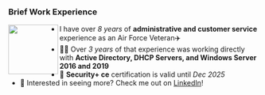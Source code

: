 ### Brief Work Experience

<img src="https://user-images.githubusercontent.com/105303924/168323328-24d832a1-5baf-455a-bd2d-b827fb36dc09.JPG" width="100" align="left">

  - I have over _8 years_ of **administrative and customer service** experience as an Air Force Veteran✈️
- 👩‍💻 Over _3 years_ of that experience was working directly with **Active Directory, DHCP Servers, and Windows Server 2016 and 2019**
- 🔐 **Security+ ce** certification is valid until _Dec 2025_
- 🔗 Interested in seeing more? Check me out on [LinkedIn](http://www.linkedin.com/in/kennedy-geedey/)!
